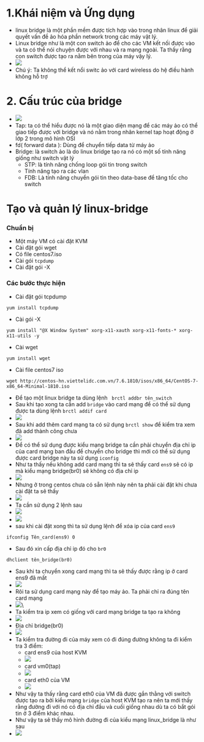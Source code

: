 # 1.Khái niệm và Ứng dụng 
- linux bridge là một phần mềm được tích hợp vào trong nhân linux để giải quyết vấn đề ảo hóa phần network trong các máy vật lý.
- Linux bridge như là một con switch ảo để cho các VM kết nối được vào và ta có thể nói chuyện được với nhau và ra mạng ngoài. Ta thấy rằng con switch được tạo ra nằm bên trong của máy vậy lý.
- ![](https://github.com/niemdinhtrong/NIEMDT/blob/master/KVM/images/Linux-bridge/2.png)
- Chú ý: Ta không thể kết nổi switc ảo với card wireless do hệ điều hành không hỗ trợ
# 2. Cấu trúc của bridge 
- ![](https://github.com/niemdinhtrong/NIEMDT/blob/master/KVM/images/Linux-bridge/1.png)
- Tap: ta có thể hiểu được nó là một giao diện mạng để các máy ảo có thể giao tiếp được với bridge và nó nằm trong nhân kernel tap hoạt động ở lớp 2 trong mô hình OSI
- fd( forward data ): Dùng để chuyển tiếp data từ máy ảo 
- Bridge: là switch ảo là do linux bridge tạo ra nó có một số tính năng giống như switch vật lý
    - STP: là tính năng chống loop gói tin trong switch 
    - Tính năng tạo ra các vlan 
    - FDB: Là tính năng chuyển gói tin theo data-base để tăng tốc cho switch
# Tạo và quản lý linux-bridge
### Chuẩn bị 
- Một máy VM có cài đặt KVM 
- Cài đặt gói wget
- Có file centos7.iso
- Cài gói `tcpdump`
- Cài đặt gói -X 

### Các bước thực hiện 
- Cài đặt gói tcpdump
```
yum install tcpdump 
```
- Cài gói -X
```
yum install "@X Window System" xorg-x11-xauth xorg-x11-fonts-* xorg-x11-utils -y
```
- Cài wget 
```
yum install wget 
```
- Cài file centos7 iso 
```
wget http://centos-hn.viettelidc.com.vn/7.6.1810/isos/x86_64/CentOS-7-x86_64-Minimal-1810.iso
```
-  Để tạo một linux bridge ta dùng lệnh ` brctl addbr tên_switch` 
- Sau khi tạo xong ta cần add `bridge` vào card mạng để có thể sử dụng được ta dùng lệnh `brctl addif card`
- ![](https://github.com/duckmak14/linux/blob/master/KVM/images/linux_bridge/screenshot.png)
- Sau khi add thêm card mạng ta có sử dụng `brctl show` để kiểm tra xem đã add thành công chưa
- ![](https://github.com/duckmak14/linux/blob/master/KVM/images/linux_bridge/screenshot_1.png)
- Để có thể sử dụng được kiểu mạng bridge ta cần phải chuyển địa chỉ ip của card mạng ban đầu để chuyển cho bridge thì mới có thể sử dụng được card bridge này  ta sử dụng `iconfig` 
- Như ta thấy nếu không  add card mạng thì ta sẽ thấy card `ens9` sẽ có ip mà kiểu mạng bridge(br0) sẽ không có địa chỉ ip 
- ![](https://github.com/duckmak14/linux/blob/master/KVM/images/linux_bridge/screenshot_5.png)
- Nhưng ở trong centos chưa có sẵn lệnh này nên ta phải cài đặt khi chưa cài đặt ta sẽ thấy 
- ![](https://github.com/duckmak14/linux/blob/master/KVM/images/linux_bridge/screenshot_2.png)
- Ta cần sử dụng 2 lệnh sau 
- ![](https://github.com/duckmak14/linux/blob/master/KVM/images/linux_bridge/screenshot_3.png)
- ![](https://github.com/duckmak14/linux/blob/master/KVM/images/linux_bridge/screenshot_4.png)
- sau khi cài đặt xong thì ta sử dụng lệnh để xóa ip của card `ens9`
```
ifconfig Tên_card(ens9) 0
```

- Sau đó xin cấp địa chỉ ip đó cho `br0` 
```
dhclient tên_bridge(br0)
```

- Sau khi ta chuyển xong card mạng thì ta sẽ thấy được rằng ip ở card ens9 đã mất 
- ![](https://github.com/duckmak14/linux/blob/master/KVM/images/linux_bridge/screenshot_6.png)
- Rôi ta sử dụng card mạng này để tạo máy ảo. Ta phải chỉ ra đúng tên card mạng 
- ![](https://github.com/duckmak14/linux/blob/master/KVM/images/linux_bridge/screenshot_7.png)\
- Ta kiểm tra ip xem có giống với card mạng bridge ta tạo ra không 
- ![](https://github.com/duckmak14/linux/blob/master/KVM/images/linux_bridge/screenshot_8.png)
- Địa chỉ bridge(br0)
- ![](https://github.com/duckmak14/linux/blob/master/KVM/images/linux_bridge/screenshot_9.png)
- Ta kiểm tra đường đi của máy xem có đi đúng đường không ta đi kiểm tra 3 điểm: 
    - card ens9 của host KVM 
    - ![](https://github.com/duckmak14/linux/blob/master/KVM/images/linux_bridge/screenshot_10.png)
    - card vm0(tap)
    - ![](https://github.com/duckmak14/linux/blob/master/KVM/images/linux_bridge/screenshot_12.png)
    - card eth0 của VM 
    - ![](https://github.com/duckmak14/linux/blob/master/KVM/images/linux_bridge/screenshot_13.png)
- Như vậy ta thấy rằng card eth0 của VM đã được gắn thằng với switch được tạo ra bởi kiểu mạng `bridge` của host KVM tạo ra nên ta mới thấy rằng đường đi với nó có địa chỉ đầu và cuối giống nhau dù ta có bắt gói tin ở 3 điểm khác nhau.
- Như vậy ta sẽ thấy mô hình đường đi của kiểu mạng linux_bridge là như sau 
- ![](https://github.com/duckmak14/linux/blob/master/KVM/images/NAT.lab/Untitled%20Diagram.png)